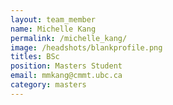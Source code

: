```yaml
---
layout: team_member
name: Michelle Kang
permalink: /michelle_kang/
image: /headshots/blankprofile.png
titles: BSc
position: Masters Student
email: mmkang@cmmt.ubc.ca
category: masters
---
```

